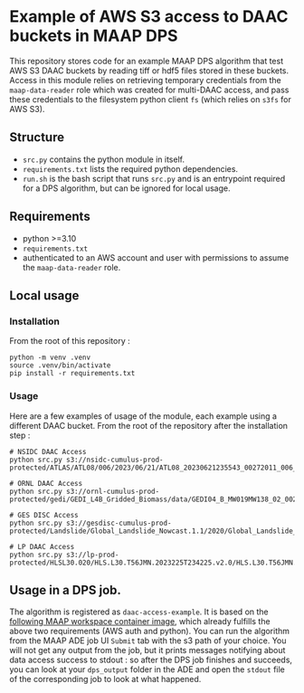 # Example of AWS S3 access to DAAC buckets in MAAP DPS

This repository stores code for an example MAAP DPS algorithm that test AWS S3 DAAC buckets by reading tiff or hdf5 files stored in these buckets. Access in this module relies on retrieving temporary credentials from the `maap-data-reader` role which was created for multi-DAAC access, and pass these credentials to the filesystem python client `fs` (which relies on `s3fs` for AWS S3).

## Structure

- `src.py` contains the python module in itself.
- `requirements.txt` lists the required python dependencies. 
- `run.sh` is the bash script that runs `src.py` and is an entrypoint required for a DPS algorithm, but can be ignored for local usage.

## Requirements

- python >=3.10
- `requirements.txt`
- authenticated to an AWS account and user with permissions to assume the `maap-data-reader` role. 

## Local usage

### Installation

From the root of this repository :

```
python -m venv .venv
source .venv/bin/activate
pip install -r requirements.txt
```

### Usage

Here are a few examples of usage of the module, each example using a different DAAC bucket. From the root of the repository after the installation step : 

```
# NSIDC DAAC Access
python src.py s3://nsidc-cumulus-prod-protected/ATLAS/ATL08/006/2023/06/21/ATL08_20230621235543_00272011_006_01.h5

# ORNL DAAC Access
python src.py s3://ornl-cumulus-prod-protected/gedi/GEDI_L4B_Gridded_Biomass/data/GEDI04_B_MW019MW138_02_002_05_R01000M_PS.tif

# GES DISC Access
python src.py s3://gesdisc-cumulus-prod-protected/Landslide/Global_Landslide_Nowcast.1.1/2020/Global_Landslide_Nowcast_v1.1_20201231.tif

# LP DAAC Access
python src.py s3://lp-prod-protected/HLSL30.020/HLS.L30.T56JMN.2023225T234225.v2.0/HLS.L30.T56JMN.2023225T234225.v2.0.B11.tif
 ```

 ## Usage in a DPS job. 

The algorithm is registered as `daac-access-example`. It is based on the [following MAAP workspace container image](mas.maap-project.org/root/maap-workspaces/base_images/vanilla:v3.1.1), which already fulfills the above two requirements (AWS auth and python). You can run the algorithm from the MAAP ADE job UI `Submit` tab with the s3 path of your choice. You will not get any output from the job, but it prints messages notifying about data access success to stdout : so after the DPS job finishes and succeeds, you can look at your `dps_output` folder in the ADE and open the `stdout` file of the corresponding job to look at what happened. 
